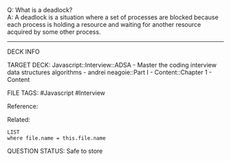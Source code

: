 Q: What is a deadlock?  
A: A deadlock is a situation where a set of processes are blocked because each process is holding a resource and waiting for another resource acquired by some other process.
<!--ID: 1693659894733-->

---

DECK INFO

TARGET DECK: Javascript::Interview::ADSA - Master the coding interview data structures algorithms - andrei neagoie::Part I - Content::Chapter 1 - Content

FILE TAGS: #Javascript #Interview

Reference:

Related:

```dataview
LIST
where file.name = this.file.name
```


QUESTION STATUS: Safe to store